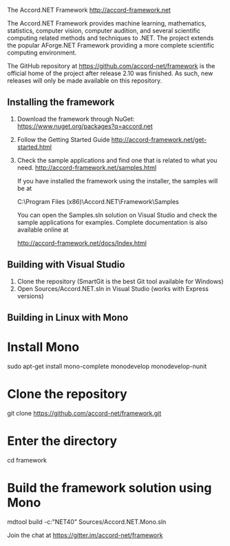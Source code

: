  The Accord.NET Framework 
 http://accord-framework.net


  The Accord.NET Framework provides machine learning, mathematics, statistics,
  computer vision, computer audition, and several scientific computing related
  methods and techniques to .NET. The project extends the popular AForge.NET 
  Framework providing a more complete scientific computing environment.
 
  The GitHub repository at https://github.com/accord-net/framework is the official 
  home of the project after release 2.10 was finished. As such, new releases will 
  only be made available on this repository.

 

 Installing the framework
 ------------------------

1) Download the framework through NuGet:
   https://www.nuget.org/packages?q=accord.net


2) Follow the Getting Started Guide
   http://accord-framework.net/get-started.html
   

3) Check the sample applications and find one that is related to what you need.
   http://accord-framework.net/samples.html
   
   If you have installed the framework using the installer, the samples will be at
   
     C:\Program Files (x86)\Accord.NET\Framework\Samples
   
   You can open the Samples.sln solution on Visual Studio and check the sample 
   applications for examples. Complete documentation is also available online at
   
     http://accord-framework.net/docs/Index.html



 Building with Visual Studio
 ---------------------------

1) Clone the repository (SmartGit is the best Git tool available for Windows)
2) Open Sources/Accord.NET.sln in Visual Studio (works with Express versions)



 Building in Linux with Mono
 ---------------------------

# Install Mono
sudo apt-get install mono-complete monodevelop monodevelop-nunit

# Clone the repository
git clone https://github.com/accord-net/framework.git

# Enter the directory
cd framework

# Build the framework solution using Mono
mdtool build -c:"NET40" Sources/Accord.NET.Mono.sln


Join the chat at https://gitter.im/accord-net/framework
